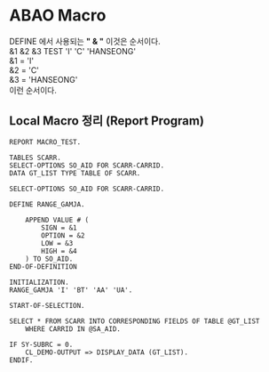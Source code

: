 # ABAO Macro
DEFINE 에서 사용되는 **" & "** 이것은 순서이다. <BR>
&1 &2 &3
TEST 'I' 'C' 'HANSEONG' <BR>
&1 = 'I' <BR>
&2 = 'C' <BR>
&3 = 'HANSEONG' <BR>
이런 순서이다.

## Local Macro 정리 (Report Program)
```ABAP
REPORT MACRO_TEST.

TABLES SCARR.
SELECT-OPTIONS SO_AID FOR SCARR-CARRID.
DATA GT_LIST TYPE TABLE OF SCARR.

SELECT-OPTIONS SO_AID FOR SCARR-CARRID.

DEFINE RANGE_GAMJA.

    APPEND VALUE # (
        SIGN = &1
        OPTION = &2
        LOW = &3
        HIGH = &4
    ) TO SO_AID.
END-OF-DEFINITION

INITIALIZATION.
RANGE_GAMJA 'I' 'BT' 'AA' 'UA'.

START-OF-SELECTION.

SELECT * FROM SCARR INTO CORRESPONDING FIELDS OF TABLE @GT_LIST
    WHERE CARRID IN @SA_AID.

IF SY-SUBRC = 0.
    CL_DEMO-OUTPUT => DISPLAY_DATA (GT_LIST).
ENDIF.    
```
